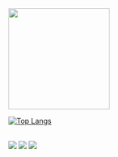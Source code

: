  <div>
   <a href="https://github.com/clayton610">
   <img height="200em" src="https://github-readme-stats.vercel.app/api?username=clayton610&show_icons=true&theme=tokyolight&include_all_commits=true&count_private=true"/>
 
 <br>
 
 <div>
 
 
[![Top Langs](https://github-readme-stats.vercel.app/api/top-langs/?username=clayton610&layout=compact)](https://github.com/clayton610/github-readme-stats)
 
 </div>
 <br>
 
<div> 
 <a href="https://www.linkedin.com/in/clayton-maia-barbosa-44896b236" target="_blank"><img src="https://img.shields.io/badge/-LinkedIn-%230077B5?style=for-the-badge&logo=linkedin&logoColor=white" target="_blank"></a>
 <a href="https://discord.gg/apptUAwr"_blank"><img src="https://img.shields.io/badge/Discord-7289DA?style=for-the-badge&logo=discord&logoColor=white" target="_blank"></a> 
  <a href = "mailto:claytonmaia1994@gmail.com"><img src="https://img.shields.io/badge/-Gmail-%23333?style=for-the-badge&logo=gmail&logoColor=red" target="_blank"></a>
  
 

</div>
